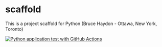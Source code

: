 # scaffold
This is a project scaffold for Python
(Bruce Haydon - Ottawa, New York, Toronto)

[![Python application test with GitHub Actions](https://github.com/bhaydon/scaffold/actions/workflows/main.yml/badge.svg)](https://github.com/bhaydon/scaffold/actions/workflows/main.yml)
